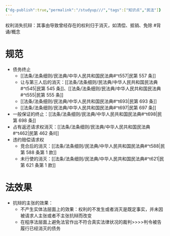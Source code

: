 ```yaml
---
{"dg-publish":true,"permalink":"/studyup///","tags":["知识点","民法"]}
---
```


权利消失抗辩：其事由导致曾经存在的权利归于消灭，如清偿、抵销、免除 #背诵/概念 
# 规范
- 债务终止
	- [[法条/法条细则/民法典/中华人民共和国民法典#^t557\|民第 557 条]]
	- 让与第三人后的消灭：[[法条/法条细则/民法典/中华人民共和国民法典#^t545\|民第 545 条]]、[[法条/法条细则/民法典/中华人民共和国民法典#^t555\|民第 555 条]]
	- [[法条/法条细则/民法典/中华人民共和国民法典#^t693\|民第 693 条]]
	- [[法条/法条细则/民法典/中华人民共和国民法典#^t697\|民第 697 条]]
- 一般保证的终止：[[法条/法条细则/民法典/中华人民共和国民法典#^t698\|民第 698 条]]
- 占有返还请求权消灭：[[法条/法条细则/民法典/中华人民共和国民法典#^t462\|民第 462 条Ⅱ]]
- 违约赔偿请求权
	- 竞合后的消灭：[[法条/法条细则/民法典/中华人民共和国民法典#^t588\|民第 588 条第 1 款]]
	- 未行使的消灭：[[法条/法条细则/民法典/中华人民共和国民法典#^t621\|民第 621 条第 1 款]]
# 法效果
- 抗辩的主张的效果：
	- 不产生实体法层面上的效果：权利的不发生或者消灭是既定事实，并未因被请求人主张或者不主张抗辩而改变
	- 在程序法层面上避免法官作出不符合真实法律状况的裁判>>>>判令被告履行已经消灭的债务